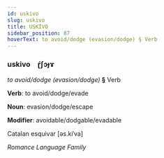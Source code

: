 ```yaml
---
id: uskivo
slug: uskivo
title: USKİVO
sidebar_position: 87
hoverText: to avoid/dodge (evasion/dodge) § Verb
---
```


### uskivo&emsp;<span kind="abugida">ɽ́ʃɔɟɤ</span>

*to avoid/dodge (evasion/dodge)* **§** Verb

**Verb**: to avoid/dodge/evade

**Noun**: evasion/dodge/escape

**Modifier**: avoidable/dodgable/evadable

Catalan esquivar [əs.kiˈva]

*Romance Language Family*